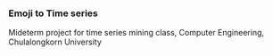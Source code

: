### Emoji to Time series

Mideterm project for time series mining class, Computer Engineering, Chulalongkorn University
